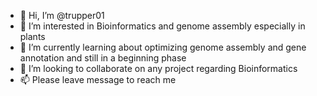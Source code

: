- 👋 Hi, I’m @trupper01
- 👀 I’m interested in Bioinformatics and genome assembly especially in plants
- 🌱 I’m currently learning about optimizing genome assembly and gene annotation and still in a beginning phase
- 💞️ I’m looking to collaborate on any project regarding Bioinformatics
- 📫 Please leave message to reach me

<!---
trupper01/trupper01 is a ✨ special ✨ repository because its `README.md` (this file) appears on your GitHub profile.
You can click the Preview link to take a look at your changes.
--->
